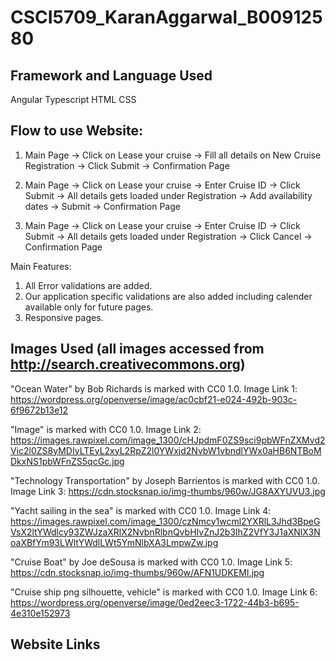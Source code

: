 # CSCI5709_KaranAggarwal_B00912580

## Framework and Language Used
Angular
Typescript
HTML
CSS

## Flow to use Website:
1) Main Page -> Click on Lease your cruise -> Fill all details on New Cruise Registration -> Click Submit -> Confirmation Page

2) Main Page -> Click on Lease your cruise -> Enter Cruise ID -> Click Submit -> All details gets loaded under Registration -> Add availability dates -> Submit -> Confirmation Page

3) Main Page -> Click on Lease your cruise -> Enter Cruise ID -> Click Submit -> All details gets loaded under Registration -> Click Cancel -> Confirmation Page

Main Features:
1) All Error validations are added.
2) Our application specific validations are also added including calender available only for future pages. 
3) Responsive pages.

## Images Used (all images accessed from http://search.creativecommons.org)
"Ocean Water" by Bob Richards is marked with CC0 1.0.
Image Link 1: https://wordpress.org/openverse/image/ac0cbf21-e024-492b-903c-6f9672b13e12 


"Image" is marked with CC0 1.0.
Image Link 2: https://images.rawpixel.com/image_1300/cHJpdmF0ZS9sci9pbWFnZXMvd2Vic2l0ZS8yMDIyLTEyL2xyL2RpZ2l0YWxjd2NvbW1vbndlYWx0aHB6NTBoMDkxNS1pbWFnZS5qcGc.jpg 


"Technology Transportation" by Joseph Barrientos is marked with CC0 1.0.
Image Link 3: https://cdn.stocksnap.io/img-thumbs/960w/JG8AXYUVU3.jpg

"Yacht sailing in the sea" is marked with CC0 1.0.
Image Link 4: https://images.rawpixel.com/image_1300/czNmcy1wcml2YXRlL3Jhd3BpeGVsX2ltYWdlcy93ZWJzaXRlX2NvbnRlbnQvbHIvZnJ2b3lhZ2VfY3J1aXNlX3NoaXBfYm93LWltYWdlLWt5YmNlbXA3LmpwZw.jpg 


"Cruise Boat" by Joe deSousa is marked with CC0 1.0.
Image Link 5:
https://cdn.stocksnap.io/img-thumbs/960w/AFN1UDKEMI.jpg 


"Cruise ship png silhouette, vehicle" is marked with CC0 1.0.
Image Link 6:
https://wordpress.org/openverse/image/0ed2eec3-1722-44b3-b695-4e310e152973


## Website Links


